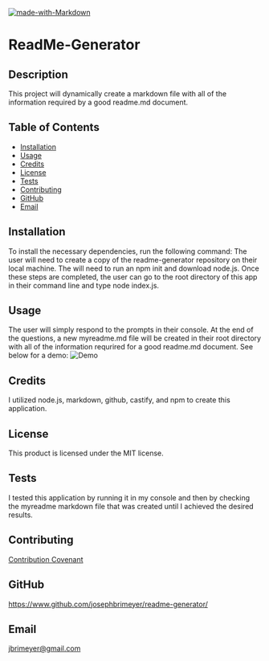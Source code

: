 [![made-with-Markdown](https://img.shields.io/badge/Made%20with-Markdown-1f425f.svg)](http://commonmark.org)
# ReadMe-Generator
## Description 
This project will dynamically create a markdown file with all of the information required by a good readme.md document.
## Table of Contents 
* [Installation](#installation)
* [Usage](#usage)
* [Credits](#credits)
* [License](#license)
* [Tests](#tests)
* [Contributing](#contributing)
* [GitHub](#github)
* [Email](#email) 
## Installation
To install the necessary dependencies, run the following command:
The user will need to create a copy of the readme-generator repository on their local machine.  The will need to run an npm init and download node.js.  Once these steps are completed, the user can go to the root directory of this app in their command line and type node index.js.
## Usage 
The user will simply respond to the prompts in their console.  At the end of the questions, a new myreadme.md file will be created in their root directory with all of the information requrired for a good readme.md document.  See below for a demo:
![Demo](./utils/readme-generator.gif)
## Credits
I utilized node.js, markdown, github, castify, and npm to create this application.
## License 
This product is licensed under the MIT license.
## Tests
I tested this application by running it in my console and then by checking the myreadme markdown file that was created until I achieved the desired results.
## Contributing
[Contribution Covenant](https://www.contributor-covenant.org/) 
## GitHub 
https://www.github.com/josephbrimeyer/readme-generator/
## Email 
jbrimeyer@gmail.com 

